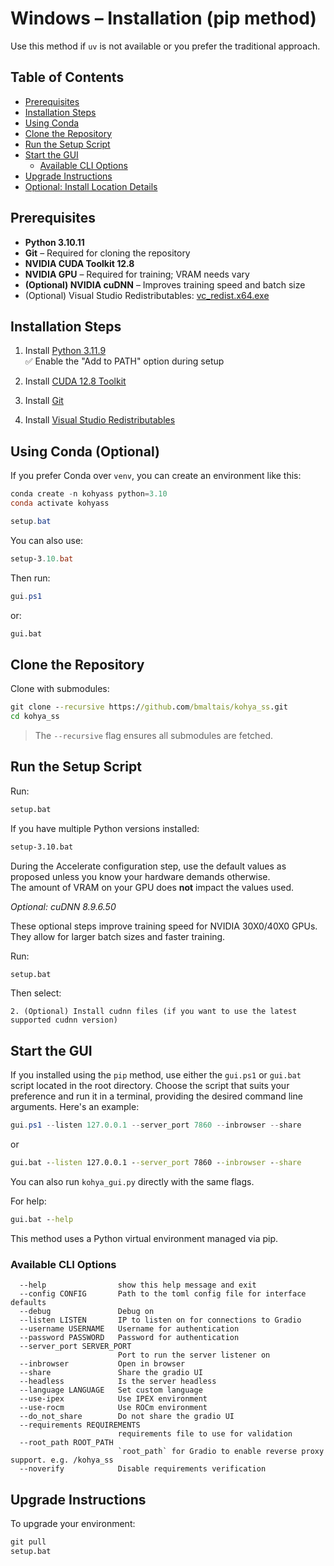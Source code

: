 # Windows – Installation (pip method)

Use this method if `uv` is not available or you prefer the traditional approach.

## Table of Contents

- [Prerequisites](#prerequisites)
- [Installation Steps](#installation-steps)
- [Using Conda](#using-conda-optional)
- [Clone the Repository](#clone-the-repository)
- [Run the Setup Script](#run-the-setup-script)
- [Start the GUI](#start-the-gui)
    - [Available CLI Options](#available-cli-options)
- [Upgrade Instructions](#upgrade-instructions)
- [Optional: Install Location Details](#optional-install-location-details)

## Prerequisites

- **Python 3.10.11**
- **Git** – Required for cloning the repository
- **NVIDIA CUDA Toolkit 12.8**
- **NVIDIA GPU** – Required for training; VRAM needs vary
- **(Optional) NVIDIA cuDNN** – Improves training speed and batch size
- (Optional) Visual Studio Redistributables: [vc_redist.x64.exe](https://aka.ms/vs/17/release/vc_redist.x64.exe)

## Installation Steps

1. Install [Python 3.11.9](https://www.python.org/ftp/python/3.11.9/python-3.11.9-amd64.exe)  
   ✅ Enable the "Add to PATH" option during setup

2. Install [CUDA 12.8 Toolkit](https://developer.nvidia.com/cuda-12-8-0-download-archive?target_os=Windows&target_arch=x86_64)

3. Install [Git](https://git-scm.com/download/win)

4. Install [Visual Studio Redistributables](https://aka.ms/vs/17/release/vc_redist.x64.exe)


## Using Conda (Optional)

If you prefer Conda over `venv`, you can create an environment like this:

```powershell
conda create -n kohyass python=3.10
conda activate kohyass

setup.bat
```

You can also use:

```powershell
setup-3.10.bat
```

Then run:

```powershell
gui.ps1
```

or:

```cmd
gui.bat
```

## Clone the Repository

Clone with submodules:

```cmd
git clone --recursive https://github.com/bmaltais/kohya_ss.git
cd kohya_ss
```

> The `--recursive` flag ensures all submodules are fetched.

## Run the Setup Script

Run:

```cmd
setup.bat
```

If you have multiple Python versions installed:

```cmd
setup-3.10.bat
```

During the Accelerate configuration step, use the default values as proposed unless you know your hardware demands otherwise.  
The amount of VRAM on your GPU does **not** impact the values used.

*Optional: cuDNN 8.9.6.50*

These optional steps improve training speed for NVIDIA 30X0/40X0 GPUs. They allow for larger batch sizes and faster training.

Run:

```cmd
setup.bat
```

Then select:

```
2. (Optional) Install cudnn files (if you want to use the latest supported cudnn version)
```
## Start the GUI

If you installed using the `pip` method, use either the `gui.ps1` or `gui.bat` script located in the root directory. Choose the script that suits your preference and run it in a terminal, providing the desired command line arguments. Here's an example:

```powershell
gui.ps1 --listen 127.0.0.1 --server_port 7860 --inbrowser --share
```

or

```cmd
gui.bat --listen 127.0.0.1 --server_port 7860 --inbrowser --share
```

You can also run `kohya_gui.py` directly with the same flags.

For help:

```cmd
gui.bat --help
```

This method uses a Python virtual environment managed via pip.

### Available CLI Options

```text
  --help                show this help message and exit
  --config CONFIG       Path to the toml config file for interface defaults
  --debug               Debug on
  --listen LISTEN       IP to listen on for connections to Gradio
  --username USERNAME   Username for authentication
  --password PASSWORD   Password for authentication
  --server_port SERVER_PORT
                        Port to run the server listener on
  --inbrowser           Open in browser
  --share               Share the gradio UI
  --headless            Is the server headless
  --language LANGUAGE   Set custom language
  --use-ipex            Use IPEX environment
  --use-rocm            Use ROCm environment
  --do_not_share        Do not share the gradio UI
  --requirements REQUIREMENTS
                        requirements file to use for validation
  --root_path ROOT_PATH
                        `root_path` for Gradio to enable reverse proxy support. e.g. /kohya_ss
  --noverify            Disable requirements verification
```

## Upgrade Instructions

To upgrade your environment:

```cmd
git pull
setup.bat
```

